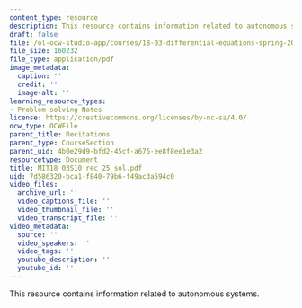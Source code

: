 ```yaml
---
content_type: resource
description: This resource contains information related to autonomous systems.
draft: false
file: /ol-ocw-studio-app/courses/18-03-differential-equations-spring-2010/7d586320bca1f84079b6f49ac3a594c0_MIT18_03S10_rec_25_sol.pdf
file_size: 160232
file_type: application/pdf
image_metadata:
  caption: ''
  credit: ''
  image-alt: ''
learning_resource_types:
- Problem-solving Notes
license: https://creativecommons.org/licenses/by-nc-sa/4.0/
ocw_type: OCWFile
parent_title: Recitations
parent_type: CourseSection
parent_uid: 4b0e29d9-bfd2-45cf-a675-ee8f8ee1e3a2
resourcetype: Document
title: MIT18_03S10_rec_25_sol.pdf
uid: 7d586320-bca1-f840-79b6-f49ac3a594c0
video_files:
  archive_url: ''
  video_captions_file: ''
  video_thumbnail_file: ''
  video_transcript_file: ''
video_metadata:
  source: ''
  video_speakers: ''
  video_tags: ''
  youtube_description: ''
  youtube_id: ''
---
```

This resource contains information related to autonomous systems.